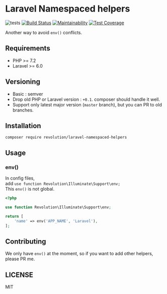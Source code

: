 # Laravel Namespaced helpers

![tests](https://github.com/kawax/laravel-namespaced-helpers/workflows/tests/badge.svg)
[![Build Status](https://travis-ci.com/kawax/laravel-namespaced-helpers.svg?branch=master)](https://travis-ci.com/kawax/laravel-namespaced-helpers)
[![Maintainability](https://api.codeclimate.com/v1/badges/4e97eb5eceb1eed02621/maintainability)](https://codeclimate.com/github/kawax/laravel-namespaced-helpers/maintainability)
[![Test Coverage](https://api.codeclimate.com/v1/badges/4e97eb5eceb1eed02621/test_coverage)](https://codeclimate.com/github/kawax/laravel-namespaced-helpers/test_coverage)

Another way to avoid `env()` conflicts.

## Requirements
- PHP >= 7.2
- Laravel >= 6.0

## Versioning
- Basic : semver
- Drop old PHP or Laravel version : `+0.1`. composer should handle it well.
- Support only latest major version (`master` branch), but you can PR to old branches.

## Installation
```
composer require revolution/laravel-namespaced-helpers
```

## Usage

### env()
In config files,  
add `use function Revolution\Illuminate\Support\env;`  
This `env()` is not global.

```php
<?php

use function Revolution\Illuminate\Support\env;

return [
    'name' => env('APP_NAME', 'Laravel'),
];
```

## Contributing
We only have `env()` at the moment, so if you want to add other helpers, please PR me.

## LICENSE
MIT  
